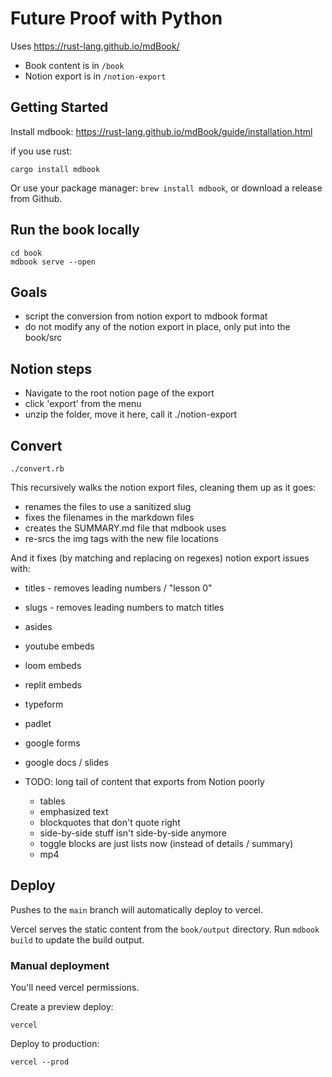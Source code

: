 # Future Proof with Python

Uses https://rust-lang.github.io/mdBook/

- Book content is in `/book`
- Notion export is in `/notion-export`

## Getting Started

Install mdbook: https://rust-lang.github.io/mdBook/guide/installation.html

if you use rust:

```
cargo install mdbook
```

Or use your package manager: `brew install mdbook`, or download a release from
Github.

## Run the book locally

```
cd book
mdbook serve --open
```

## Goals

- script the conversion from notion export to mdbook format
- do not modify any of the notion export in place, only put into the book/src

## Notion steps

- Navigate to the root notion page of the export
- click 'export' from the menu
- unzip the folder, move it here, call it ./notion-export 

## Convert

```
./convert.rb
```

This recursively walks the notion export files, cleaning them up as it goes:
- renames the files to use a sanitized slug
- fixes the filenames in the markdown files
- creates the SUMMARY.md file that mdbook uses
- re-srcs the img tags with the new file locations

And it fixes (by matching and replacing on regexes) notion export issues with:
- titles - removes leading numbers / "lesson 0"
- slugs - removes leading numbers to match titles
- asides
- youtube embeds
- loom embeds
- replit embeds
- typeform
- padlet
- google forms
- google docs / slides

- TODO: long tail of content that exports from Notion poorly
  - tables
  - emphasized text
  - blockquotes that don't quote right
  - side-by-side stuff isn't side-by-side anymore
  - toggle blocks are just lists now (instead of details / summary)
  - mp4

## Deploy

Pushes to the `main` branch will automatically deploy to vercel. 

Vercel serves the static content from the `book/output` directory. Run `mdbook
build` to update the build output.

### Manual deployment

You'll need vercel permissions.

Create a preview deploy:

```
vercel
```

Deploy to production:

```
vercel --prod
```
